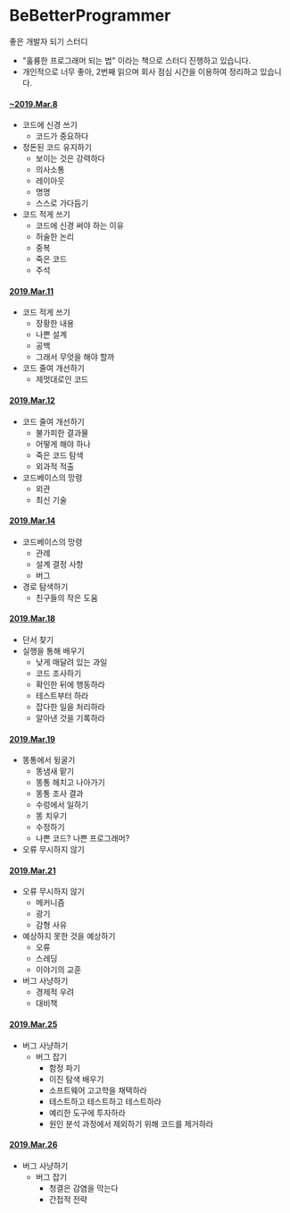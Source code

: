 # BeBetterProgrammer
좋은 개발자 되기 스터디
   * "훌륭한 프로그래머 되는 법" 이라는 책으로 스터디 진행하고 있습니다.
   * 개인적으로 너무 좋아, 2번째 읽으며 회사 점심 시간을 이용하여 정리하고 있습니다.   

#### [~2019.Mar.8](https://github.com/nali21c/BeBetterProgrammer/tree/master/1_round)
* 코드에 신경 쓰기
   * 코드가 중요하다
* 정돈된 코드 유지하기
   * 보이는 것은 강력하다
   * 의사소통
   * 레이아웃
   * 명명
   * 스스로 가다듬기
* 코드 적게 쓰기
   * 코드에 신경 써야 하는 이유
   * 허술한 논리
   * 중복
   * 죽은 코드
   * 주석

#### [2019.Mar.11](https://github.com/nali21c/BeBetterProgrammer/tree/master/2_round)
* 코드 적게 쓰기
   * 장황한 내용
   * 나쁜 설계
   * 공백
   * 그래서 무엇을 해야 할까
* 코드 줄여 개선하기
   * 제멋대로인 코드
   
#### [2019.Mar.12](https://github.com/nali21c/BeBetterProgrammer/tree/master/3_round)
* 코드 줄여 개선하기
  * 불가피한 결과물
  * 어떻게 해야 하나
  * 죽은 코드 탐색
  * 외과적 적출
* 코드베이스의 망령
  * 외관
  * 최신 기술
 
#### [2019.Mar.14](https://github.com/nali21c/BeBetterProgrammer/tree/master/4_round)
 * 코드베이스의 망령
   * 관례
   * 설계 결정 사항
   * 버그
 * 경로 탐색하기
   * 친구들의 작은 도움
  
#### [2019.Mar.18](https://github.com/nali21c/BeBetterProgrammer/tree/master/5_round)
 * 단서 찾기
 * 실행을 통해 배우기
   * 낮게 매달려 있는 과일
   * 코드 조사하기
   * 확인한 뒤에 행동하라
   * 테스트부터 하라
   * 잡다한 일을 처리하라
   * 알아낸 것을 기록하라
   
#### [2019.Mar.19](https://github.com/nali21c/BeBetterProgrammer/tree/master/6_round)
 * 똥통에서 뒹굴기
   * 똥냄새 맡기
   * 똥통 헤치고 나아가기
   * 똥통 조사 결과
   * 수렁에서 일하기
   * 똥 치우기
   * 수정하기
   * 나쁜 코드? 나쁜 프로그래머?
 * 오류 무시하지 않기 
 
#### [2019.Mar.21](https://github.com/nali21c/BeBetterProgrammer/tree/master/7_round)
 * 오류 무시하지 않기 
    * 메커니즘
    * 광기
    * 감형 사유
 * 예상하지 못한 것을 예상하기
    * 오류
    * 스레딩
    * 이야기의 교훈
 * 버그 사냥하기
    * 경제적 우려
    * 대비책
    
#### [2019.Mar.25](https://github.com/nali21c/BeBetterProgrammer/tree/master/8_round)
 * 버그 사냥하기
   * 버그 잡기
     * 함정 파기
     * 이진 탐색 배우기
     * 소프트웨어 고고학을 채택하라
     * 테스트하고 테스트하고 테스트하라
     * 예리한 도구에 투자하라
     * 원인 분석 과정에서 제외하기 위해 코드를 제거하라
     
#### [2019.Mar.26](https://github.com/nali21c/BeBetterProgrammer/tree/master/9_round)
 * 버그 사냥하기
   * 버그 잡기 
     * 청결은 감염을 막는다
     * 간접적 전략